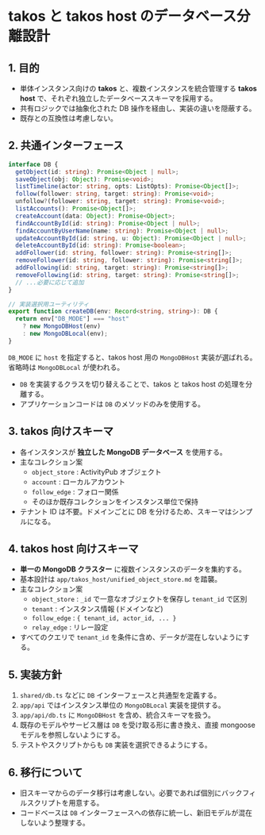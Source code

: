# takos と takos host のデータベース分離設計

## 1. 目的

- 単体インスタンス向けの **takos** と、複数インスタンスを統合管理する **takos
  host** で、それぞれ独立したデータベーススキーマを採用する。
- 共有ロジックでは抽象化された DB 操作を経由し、実装の違いを隠蔽する。
- 既存との互換性は考慮しない。

## 2. 共通インターフェース

```ts
interface DB {
  getObject(id: string): Promise<Object | null>;
  saveObject(obj: Object): Promise<void>;
  listTimeline(actor: string, opts: ListOpts): Promise<Object[]>;
  follow(follower: string, target: string): Promise<void>;
  unfollow?(follower: string, target: string): Promise<void>;
  listAccounts(): Promise<Object[]>;
  createAccount(data: Object): Promise<Object>;
  findAccountById(id: string): Promise<Object | null>;
  findAccountByUserName(name: string): Promise<Object | null>;
  updateAccountById(id: string, u: Object): Promise<Object | null>;
  deleteAccountById(id: string): Promise<boolean>;
  addFollower(id: string, follower: string): Promise<string[]>;
  removeFollower(id: string, follower: string): Promise<string[]>;
  addFollowing(id: string, target: string): Promise<string[]>;
  removeFollowing(id: string, target: string): Promise<string[]>;
  // ...必要に応じて追加
}

// 実装選択用ユーティリティ
export function createDB(env: Record<string, string>): DB {
  return env["DB_MODE"] === "host"
    ? new MongoDBHost(env)
    : new MongoDBLocal(env);
}
```

`DB_MODE` に `host` を指定すると、takos host 用の `MongoDBHost`
実装が選ばれる。省略時は `MongoDBLocal` が使われる。

- `DB` を実装するクラスを切り替えることで、takos と takos host
  の処理を分離する。
- アプリケーションコードは `DB` のメソッドのみを使用する。

## 3. takos 向けスキーマ

- 各インスタンスが **独立した MongoDB データベース** を使用する。
- 主なコレクション案
  - `object_store` : ActivityPub オブジェクト
  - `account` : ローカルアカウント
  - `follow_edge` : フォロー関係
  - そのほか既存コレクションをインスタンス単位で保持
- テナント ID は不要。ドメインごとに DB を分けるため、スキーマはシンプルになる。

## 4. takos host 向けスキーマ

- **単一の MongoDB クラスター** に複数インスタンスのデータを集約する。
- 基本設計は `app/takos_host/unified_object_store.md` を踏襲。
- 主なコレクション案
  - `object_store` : `_id` で一意なオブジェクトを保存し `tenant_id` で区別
  - `tenant` : インスタンス情報 (ドメインなど)
  - `follow_edge` : `{ tenant_id, actor_id, ... }`
  - `relay_edge` : リレー設定
- すべてのクエリで `tenant_id` を条件に含め、データが混在しないようにする。

## 5. 実装方針

1. `shared/db.ts` などに `DB` インターフェースと共通型を定義する。
2. `app/api` ではインスタンス単位の `MongoDBLocal` 実装を提供する。
3. `app/api/db.ts` に `MongoDBHost` を含め、統合スキーマを扱う。
4. 既存のモデルやサービス層は `DB` を受け取る形に書き換え、直接 mongoose
   モデルを参照しないようにする。
5. テストやスクリプトからも `DB` 実装を選択できるようにする。

## 6. 移行について

- 旧スキーマからのデータ移行は考慮しない。必要であれば個別にバックフィルスクリプトを用意する。
- コードベースは `DB`
  インターフェースへの依存に統一し、新旧モデルが混在しないよう整理する。
